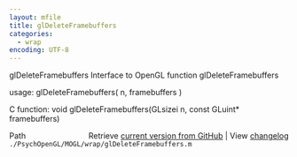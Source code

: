 ```yaml
---
layout: mfile
title: glDeleteFramebuffers
categories:
  - wrap
encoding: UTF-8
---
```


glDeleteFramebuffers  Interface to OpenGL function glDeleteFramebuffers  

usage:  glDeleteFramebuffers( n, framebuffers )  

C function:  void glDeleteFramebuffers(GLsizei n, const GLuint\* framebuffers)  


<div class="code_header" style="text-align:right;">
  <span style="float:left;">Path&nbsp;&nbsp;</span> <span class="counter">Retrieve <a href=
  "https://raw.github.com/Psychtoolbox-3/Psychtoolbox-3/beta/./PsychOpenGL/MOGL/wrap/glDeleteFramebuffers.m">current version from GitHub</a> | View <a href=
  "https://github.com/Psychtoolbox-3/Psychtoolbox-3/commits/beta/./PsychOpenGL/MOGL/wrap/glDeleteFramebuffers.m">changelog</a></span>
</div>
<div class="code">
  <code>./PsychOpenGL/MOGL/wrap/glDeleteFramebuffers.m</code>
</div>
